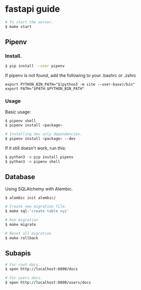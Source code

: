 # fastapi guide

```bash
# To start the server.
$ make start
```

## Pipenv


### Install.

```bash
$ pip install --user pipenv
```

If pipenv is not found, add the following to your .bashrc or .zshrc
```
export PYTHON_BIN_PATH="$(python3 -m site --user-base)/bin"
export PATH="$PATH:$PYTHON_BIN_PATH"
```

### Usage

Basic usage:

```bash
$ pipenv shell
$ pipenv install <package>

# Installing dev only dependencies.
$ pipenv install <package> --dev
```

If it still doesn't work, run this:

```bash
$ python3 -m pip install pipenv
$ python3 -m pipenv shell
```

## Database

Using SQLAlchemy with Alembic.

```bash
$ alembic init alembic/

# Create new migration file.
$ make sql-'create table xyz'

# Run migration
$ make migrate

# Reset all migration
$ make rollback
```

## Subapis

```bash
# For root docs.
$ open http://localhost:8000/docs

# For users docs.
$ open http://localhost:8000/users/docs
```
